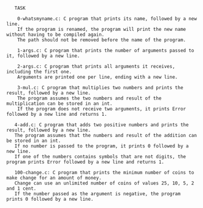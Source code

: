    



       TASK

        0-whatsmyname.c: C program that prints its name, followed by a new line.
        If the program is renamed, the program will print the new name without having to be compiled again.
        The path should not be removed before the name of the program.

        1-args.c: C program that prints the number of arguments passed to it, followed by a new line.

        2-args.c: C program that prints all arguments it receives, including the first one.
        Arguments are printed one per line, ending with a new line.

        3-mul.c: C program that multiplies two numbers and prints the result, followed by a new line.
        The program assumes the two numbers and result of the multiplication can be stored in an int.
        If the program does not receive two arguments, it prints Error followed by a new line and returns 1.

       4-add.c: C program that adds two positive numbers and prints the result, followed by a new line.
       The program assumes that the numbers and result of the addition can be stored in an int.
       If no number is passed to the program, it prints 0 followed by a new line.
       If one of the numbers contains symbols that are not digits, the program prints Error followed by a new line and returns 1.

       100-change.c: C program that prints the minimum number of coins to make change for an amount of money.
       Change can use an unlimited number of coins of values 25, 10, 5, 2 and 1 cent.
       If the number passed as the argument is negative, the program prints 0 followed by a new line.

